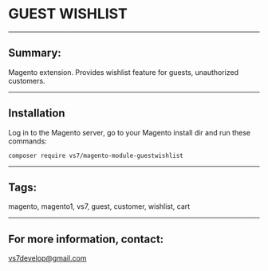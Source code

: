 # GUEST WISHLIST

***

## Summary:

Magento extension. Provides wishlist feature for guests, unauthorized customers.

***

## Installation

Log in to the Magento server, go to your Magento install dir and run these commands:
```
composer require vs7/magento-module-guestwishlist
```
***

## Tags:

magento, magento1, vs7, guest, customer, wishlist, cart

***
## For more information, contact:
<vs7develop@gmail.com>
